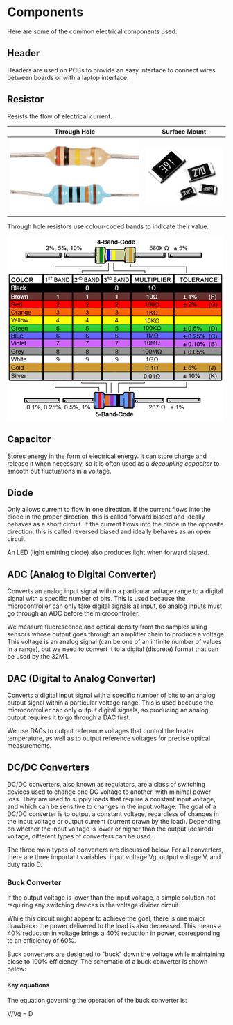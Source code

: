 # Components

Here are some of the common electrical components used.


## Header

Headers are used on PCBs to provide an easy interface to connect wires between boards or with a laptop interface.


## Resistor

Resists the flow of electrical current.

| Through Hole | Surface Mount |
| :-: | :-: |
| ![](../figures/resistor-th.jpg) | ![](../figures/resistor-smt.jpg) |

Through hole resistors use colour-coded bands to indicate their value.

![](../figures/resistor-colour-codes.png)


## Capacitor

Stores energy in the form of electrical energy. It can store charge and release it when necessary, so it is often used as a *decoupling capacitor* to smooth out fluctuations in a voltage.


## Diode

Only allows current to flow in one direction. If the current flows into the diode in the proper direction, this is called forward biased and ideally behaves as a short circuit. If the current flows into the diode in the opposite direction, this is called reversed biased and ideally behaves as an open circuit.

An LED (light emitting diode) also produces light when forward biased.


## ADC (Analog to Digital Converter)

Converts an analog input signal within a particular voltage range to a digital signal with a specific number of bits. This is used because the microcontroller can only take digital signals as input, so analog inputs must go through an ADC before the microcontroller.

We measure fluorescence and optical density from the samples using sensors whose output goes through an amplifier chain to produce a voltage. This voltage is an analog signal (can be one of an infinite number of values in a range), but we need to convert it to a digital (discrete) format that can be used by the 32M1.


## DAC (Digital to Analog Converter)

Converts a digital input signal with a specific number of bits to an analog output signal within a particular voltage range. This is used because the microcontroller can only output digital signals, so producing an analog output requires it to go through a DAC first.

We use DACs to output reference voltages that control the heater temperature, as well as to output reference voltages for precise optical measurements.

## DC/DC Converters

DC/DC converters, also known as regulators, are a class of switching devices used to change one DC voltage to another, with minimal power loss. They are used to supply loads that require a constant input voltage, and which can be sensitive to changes in the input voltage. The goal of a DC/DC converter is to output a constant voltage, regardless of changes in the input voltage or output current (current drawn by the load). Depending on whether the input voltage is lower or higher than the output (desired) voltage, different types of converters can be used.

The three main types of converters are discussed below. For all converters, there are three important variables: input voltage Vg, output voltage V, and duty ratio D.

### Buck Converter

If the output voltage is lower than the input voltage, a simple solution not requiring any switching devices is the voltage divider circuit.

While this circuit might appear to achieve the goal, there is one major drawback: the power delivered to the load is also decreased. This means a 40% reduction in voltage brings a 40% reduction in power, corresponding to an efficiency of 60%.

Buck converters are designed to "buck" down the voltage while maintaining close to 100% efficiency. The schematic of a buck converter is shown below:

#### Key equations

The equation governing the operation of the buck converter is:

V/Vg = D
